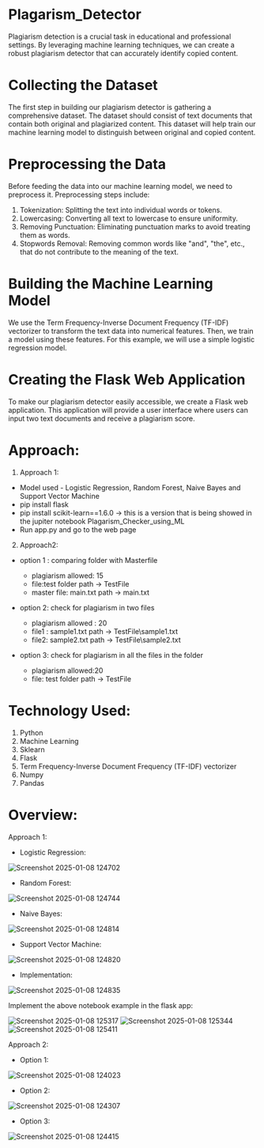 # Plagarism_Detector
Plagiarism detection is a crucial task in educational and professional settings. By leveraging machine learning techniques, we can create a robust plagiarism detector that can accurately identify copied content. 

# Collecting the Dataset
The first step in building our plagiarism detector is gathering a comprehensive dataset. The dataset should consist of text documents that contain both original and plagiarized content. This dataset will help train our machine learning model to distinguish between original and copied content.

# Preprocessing the Data
Before feeding the data into our machine learning model, we need to preprocess it. Preprocessing steps include:
1. Tokenization: Splitting the text into individual words or tokens.
2. Lowercasing: Converting all text to lowercase to ensure uniformity.
3. Removing Punctuation: Eliminating punctuation marks to avoid treating them as words.
4. Stopwords Removal: Removing common words like "and", "the", etc., that do not contribute to the meaning of the text.

# Building the Machine Learning Model
We use the Term Frequency-Inverse Document Frequency (TF-IDF) vectorizer to transform the text data into numerical features. Then, we train a model using these features. For this example, we will use a simple logistic regression model.

# Creating the Flask Web Application
To make our plagiarism detector easily accessible, we create a Flask web application. This application will provide a user interface where users can input two text documents and receive a plagiarism score.

# Approach:

1. Approach 1:
- Model used - Logistic Regression, Random Forest, Naive Bayes and Support Vector Machine
- pip install flask
- pip install scikit-learn==1.6.0 -> this is a version that is being showed in the jupiter notebook Plagarism_Checker_using_ML
- Run app.py and go to the web page

2. Approach2:
- option 1 : comparing folder with Masterfile
  - plagiarism allowed: 15
  - file:test folder path -> TestFile
  - master file: main.txt path -> main.txt

- option 2: check for plagiarism in two files
  - plagiarism allowed : 20
  - file1 : sample1.txt path -> TestFile\sample1.txt
  - file2: sample2.txt path -> TestFile\sample2.txt

- option 3: check for plagiarism in all the files in the folder
  - plagiarism allowed:20
  - file: test folder path -> TestFile

# Technology Used:
1. Python
2. Machine Learning
3. Sklearn
4. Flask
5. Term Frequency-Inverse Document Frequency (TF-IDF) vectorizer
6. Numpy
7. Pandas

# Overview:
Approach 1:
- Logistic Regression:

![Screenshot 2025-01-08 124702](https://github.com/user-attachments/assets/8342df45-7aef-4c22-83f8-00f7f6e0f0aa)

- Random Forest:

![Screenshot 2025-01-08 124744](https://github.com/user-attachments/assets/8a9e95e7-9d2f-4d8d-ac9b-f811101fb7d4)

- Naive Bayes:

![Screenshot 2025-01-08 124814](https://github.com/user-attachments/assets/9e77a54f-db1f-44ce-8c5a-3b18ad048b60)

- Support Vector Machine:

![Screenshot 2025-01-08 124820](https://github.com/user-attachments/assets/b74109ff-3175-4cc7-b5dc-f49d502a510a)

- Implementation:

![Screenshot 2025-01-08 124835](https://github.com/user-attachments/assets/9737155c-88ad-4b52-bd38-70bf4b8c5211)

Implement the above notebook example in the flask app:

![Screenshot 2025-01-08 125317](https://github.com/user-attachments/assets/c71ebe35-e77e-4ce5-905d-5efd85df10ff)
![Screenshot 2025-01-08 125344](https://github.com/user-attachments/assets/45d28b54-2153-4451-a1eb-ede296295daf)
![Screenshot 2025-01-08 125411](https://github.com/user-attachments/assets/27e7fe5e-7720-4dce-8c93-74cb0c7cc0ac)


Approach 2:
- Option 1:
  
![Screenshot 2025-01-08 124023](https://github.com/user-attachments/assets/7dae416c-972d-4e71-b05a-c60a4098562a)

- Option 2:

 ![Screenshot 2025-01-08 124307](https://github.com/user-attachments/assets/248eb335-a9fe-4286-af53-049e3db38a9e)

- Option 3:

![Screenshot 2025-01-08 124415](https://github.com/user-attachments/assets/db2206a0-6635-4589-bf1d-6db3de1046c1)
